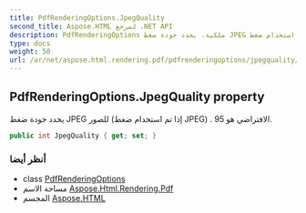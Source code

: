 ```yaml
---
title: PdfRenderingOptions.JpegQuality
second_title: Aspose.HTML لمرجع .NET API
description: PdfRenderingOptions ملكية. يحدد جودة ضغط JPEG للصور إذا تم استخدام ضغط JPEG . الافتراضي هو 95.
type: docs
weight: 50
url: /ar/net/aspose.html.rendering.pdf/pdfrenderingoptions/jpegquality/
---
```

## PdfRenderingOptions.JpegQuality property

يحدد جودة ضغط JPEG للصور (إذا تم استخدام ضغط JPEG) . الافتراضي هو 95.

```csharp
public int JpegQuality { get; set; }
```

### أنظر أيضا

* class [PdfRenderingOptions](../)
* مساحة الاسم [Aspose.Html.Rendering.Pdf](../../pdfrenderingoptions/)
* المجسم [Aspose.HTML](../../../)


